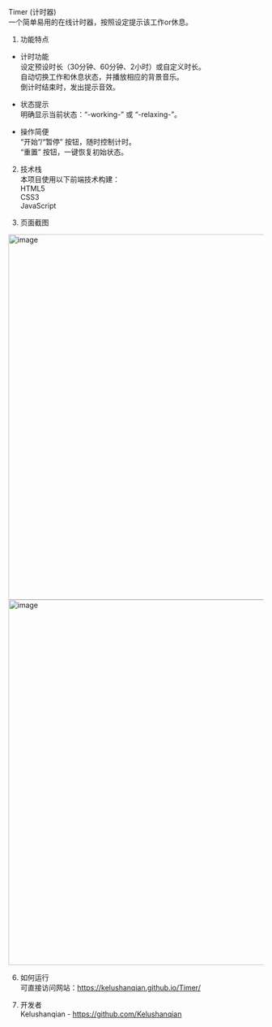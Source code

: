 Timer (计时器)  
一个简单易用的在线计时器，按照设定提示该工作or休息。  

1. 功能特点  

- 计时功能  
设定预设时长（30分钟、60分钟、2小时）或自定义时长。  
自动切换工作和休息状态，并播放相应的背景音乐。  
倒计时结束时，发出提示音效。  

- 状态提示  
明确显示当前状态：“-working-” 或 “-relaxing-”。  

- 操作简便  
“开始”/“暂停” 按钮，随时控制计时。  
“重置” 按钮，一键恢复初始状态。  

2. 技术栈  
本项目使用以下前端技术构建：  
HTML5  
CSS3  
JavaScript  

4. 页面截图  
<img width="948" height="720" alt="image" src="https://github.com/user-attachments/assets/43759c0b-44ab-4932-85ab-52f6a945917d" />
<img width="915" height="720" alt="image" src="https://github.com/user-attachments/assets/84070c9a-7a20-4921-9423-93ccb43bde47" />

6. 如何运行  
可直接访问网站：https://kelushanqian.github.io/Timer/  

7. 开发者  
Kelushanqian - https://github.com/Kelushanqian  

